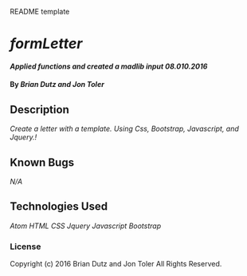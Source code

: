 README template

# _formLetter_

#### _Applied functions and created a madlib input  08.010.2016_

#### By _**Brian Dutz and Jon Toler**_

## Description

_Create a letter with a template. Using Css, Bootstrap, Javascript, and Jquery.!_

## Known Bugs

_N/A_

## Technologies Used

_Atom_
_HTML_
_CSS_
_Jquery_
_Javascript_
_Bootstrap_

### License

Copyright (c) 2016 Brian Dutz and Jon Toler All Rights Reserved.
